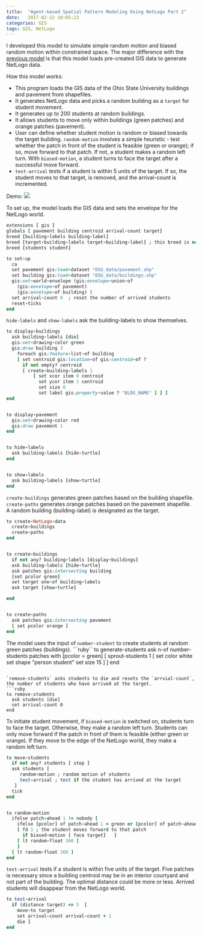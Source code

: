 ```yaml
---
title:  "Agent-based Spatial Pattern Modeling Using NetLogo Part 2"
date:   2017-02-22 10:05:23
categories: GIS
tags: GIS, NetLogo
---
```

I developed this model to simulate simple random motion and biased random motion within constrained space. The major difference with the [previous model](/blog/2017/netlogo1/) is that this model loads pre-created GIS data to generate NetLogo data.

How this model works:
* This program loads the GIS data of the Ohio State University buildings and pavement from
shapefiles.
* It generates NetLogo data and picks a random building as a `target` for student movement.
* It generates up to 200 students at random buildings.
* It allows students to move only within buildings (green patches) and orange patches (pavement).
* User can define whether student motion is random or biased towards the target building. `random-motion` involves a simple heuristic - test whether the patch in front of the student is feasible (green or orange); if so, move forward to that patch. If not, a student makes a random left turn. With `biased-motion`, a student turns to face the target after a successful move forward.
* `test-arrival` tests if a student is within 5 units of the target. If so, the student moves to that target, is removed, and the arrival-count is incremented.

Demo:
![](/blog/images/demo/osu.gif)


To set up, the model loads the GIS data and sets the envelope for the NetLogo world.
``` ruby
extensions [ gis ]
globals [ pavement building centroid arrival-count target]
breed [building-labels building-label]
breed [target-building-labels target-building-label] ; this breed is not necessarily used in my code
breed [students student]

to set-up
  ca
  set pavement gis:load-dataset "OSU_data/pavement.shp"
  set building gis:load-dataset "OSU_data/buildings.shp"
  gis:set-world-envelope (gis:envelope-union-of
    (gis:envelope-of pavement)
    (gis:envelope-of building) )
  set arrival-count 0  ; reset the number of arrived students
  reset-ticks
end
```

`hide-labels` and `show-labels` ask the building-labels to show themselves.
```ruby
to display-buildings
  ask building-labels [die]
  gis:set-drawing-color green
  gis:draw building 3
    foreach gis:feature-list-of building
    [ set centroid gis:location-of gis:centroid-of ?
      if not empty? centroid
      [ create-building-labels 1
          [ set xcor item 0 centroid
            set ycor item 1 centroid
            set size 0
            set label gis:property-value ? "BLDG_NAME" ] ] ]
end


to display-pavement
  gis:set-drawing-color red
  gis:draw pavement 1
end


to hide-labels
  ask building-labels [hide-turtle]
end


to show-labels
  ask building-labels [show-turtle]
end
```

`create-buildings` generates green patches based on the building shapefile. `create-paths` generates orange patches based on the pavement shapefile. A random building (building-label) is designated as the target.

```ruby
to create-NetLogo-data
  create-buildings
  create-paths
end


to create-buildings
  if not any? building-labels [display-buildings]
  ask building-labels [hide-turtle]
  ask patches gis:intersecting building
  [set pcolor green]
  set target one-of building-labels
  ask target [show-turtle]

end


to create-paths
  ask patches gis:intersecting pavement
  [ set pcolor orange ]
end
```

The model uses the input of `number-student` to create students at random green patches (buildings).
```ruby``
to generate-students
  ask n-of number-students patches with [pcolor = green]
  [ sprout-students 1 [
      set color white
      set shape "person student"
      set size 15 ]
  ]
end
```

`remove-students` asks students to die and resets the `arrvial-count`, the number of students who have arrived at the target.
```ruby
to remove-students
  ask students [die]
  set arrival-count 0
end
```

To initiate student movement, if `biased-motion` is switched on, students turn to face the target. Otherwise, they make a random left turn. Students can only move forward if the patch in front of them is feasible (either green or orange). If they move to the edge of the NetLogo world, they make a random left turn.
```ruby
to move-students
  if not any? students [ stop ]
  ask students [
     random-motion ; random motion of students
     test-arrival ; test if the student has arrived at the target
   ]
  tick
end


to random-motion
  ifelse patch-ahead 1 != nobody [  
    ifelse [pcolor] of patch-ahead 1 = green or [pcolor] of patch-ahead 1 = orange
    [ fd 1 ; the student moves forward to that patch
      if biased-motion [ face target]   ]   
    [ lt random-float 360 ]
    ]
  [ lt random-float 360 ]
end
```

`test-arrival` tests if a student is within five units of the target. Five patches is necessary since a building centroid may be in an interior courtyard and not part of the building. The optimal distance could be more or less. Arrived students will disappear from the NetLogo world.

```ruby
to test-arrival
  if (distance target) <= 5  [
    move-to target
    set arrival-count arrival-count + 1
    die ]
end
```
